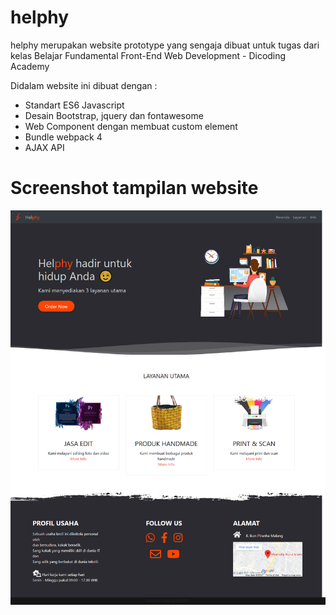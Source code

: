 # helphy
helphy merupakan website prototype yang sengaja dibuat untuk tugas dari kelas Belajar Fundamental Front-End Web Development - Dicoding Academy

Didalam website ini dibuat dengan :
* Standart ES6 Javascript
* Desain Bootstrap, jquery dan fontawesome
* Web Component dengan membuat custom element
* Bundle webpack 4
* AJAX API 

<h1> Screenshot tampilan website </h1>
<img src="helphy.png" width="1000" alt="Screenshot"/> 
